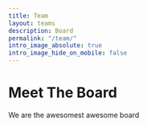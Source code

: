 ```yaml
---
title: Team
layout: teams
description: Board 
permalink: "/team/"
intro_image_absolute: true
intro_image_hide_on_mobile: false
---
```


# Meet The Board 

We are the awesomest awesome board
